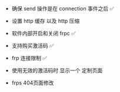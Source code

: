 - 确保 send 操作是在 connection 事件之后 ✅
- 设置 http 缓存 以及 http 压缩
- 软件内部开启和关闭 frpc ✅
- 支持购买激活码 ✅

- frp 连接限制 ✅
- 使用无效的激活码时 显示一个 定制页面

- frps 404页面修改

